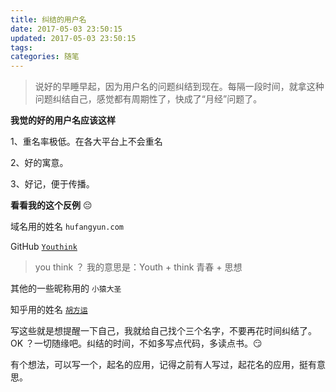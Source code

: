 ```yaml
---
title: 纠结的用户名
date: 2017-05-03 23:50:15
updated: 2017-05-03 23:50:15
tags:
categories: 随笔
---
```


> 说好的早睡早起，因为用户名的问题纠结到现在。每隔一段时间，就拿这种问题纠结自己，感觉都有周期性了，快成了“月经”问题了。

**我觉的好的用户名应该这样**

1、重名率极低。在各大平台上不会重名

2、好的寓意。

3、好记，便于传播。

**看看我的这个反例** 😔

域名用的姓名 `hufangyun.com`

GitHub [`Youthink`](https://github.com/Youthink)

> you think ？ 我的意思是：Youth + think 青春 + 思想

其他的一些昵称用的  `小猿大圣`

知乎用的姓名 [`胡方运`](https://www.zhihu.com/people/hu-yang-11-57)


写这些就是想提醒一下自己，我就给自己找个三个名字，不要再花时间纠结了。OK ？一切随缘吧。纠结的时间，不如多写点代码，多读点书。😏


有个想法，可以写一个，起名的应用，记得之前有人写过，起花名的应用，挺有意思。
